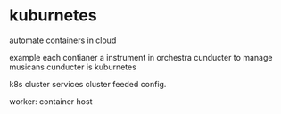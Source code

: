 # kuburnetes

automate containers in cloud

example each contianer a instrument in orchestra 
cunducter to manage musicans cunducter is kuburnetes

k8s cluster services
cluster feeded config.

worker: container host